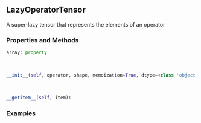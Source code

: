 ## <a id="McUtils.Zachary.LazyTensors.LazyOperatorTensor">LazyOperatorTensor</a>
A super-lazy tensor that represents the elements of an operator

### Properties and Methods
```python
array: property
```
<a id="McUtils.Zachary.LazyTensors.LazyOperatorTensor.__init__">&nbsp;</a>
```python
__init__(self, operator, shape, memoization=True, dtype=<class 'object'>, fill=None): 
```

<a id="McUtils.Zachary.LazyTensors.LazyOperatorTensor.__getitem__">&nbsp;</a>
```python
__getitem__(self, item): 
```

### Examples
